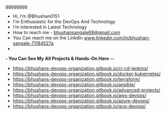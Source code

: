 gggggggg


-  Hi, I’m @Bhushan0151
-  I'm Enthusiastic for the DevOps And Technology
-  I’m interested in Latest Technology
-  How to reach me -               bhushansangale69@gmail.com
-  You Can reach me on the Linkdin www.linkedin.com/in/bhushan-sangale-71184527a
-  

**- You Can See My All Projects & Hands-On Here --**

- https://bhushans-devops-organization.gitbook.io/ci-cd-jenkins/
- https://bhushans-devops-organization.gitbook.io/docker-kubernetes/
- https://bhushans-devops-organization.gitbook.io/terraform/
- https://bhushans-devops-organization.gitbook.io/ansible/
- https://bhushans-devops-organization.gitbook.io/advanced-projects/
- https://bhushans-devops-organization.gitbook.io/aws-devops/
- https://bhushans-devops-organization.gitbook.io/azure-devops/
- https://bhushans-devops-organization.gitbook.io/gcp-devops/


<!---
Bhushan0151/Bhushan0151 is a ✨ special ✨ repository because its `README.md` (this file) appears on your GitHub profile.
You can click the Preview link to take a look at your changes.
--->
